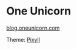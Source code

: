 # One Unicorn

[blog.oneunicorn.com](https://github.com/ajcvickers/ajcvickers.github.io)

Theme: [Pixyll](https://github.com/johno/pixyll)
